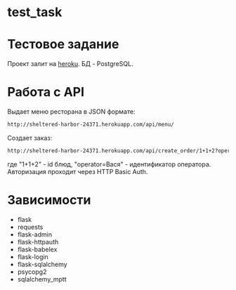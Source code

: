 # test_task

# Тестовое задание

Проект залит на [heroku](http://sheltered-harbor-24371.herokuapp.com/). БД - PostgreSQL.

# Работа с API

Выдает меню ресторана в JSON формате:

```sh
http://sheltered-harbor-24371.herokuapp.com/api/menu/ 
```
Создает заказ:

```sh
http://sheltered-harbor-24371.herokuapp.com/api/create_order/1+1+2?operator=Вася
```
где "1+1+2" - id блюд, "operator=Вася" - идентификатор оператора. Авторизация проходит через HTTP Basic Auth.

# Зависимости
- flask
- requests
- flask-admin
- flask-httpauth
- flask-babelex
- flask-login
- flask-sqlalchemy
- psycopg2
- sqlalchemy_mptt


